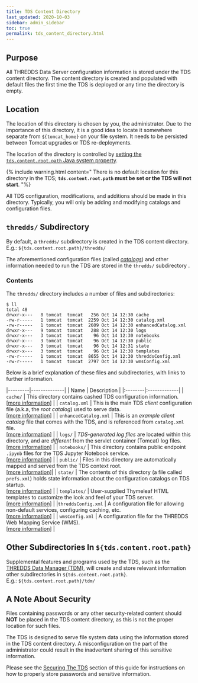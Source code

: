 ```yaml
---
title: TDS Content Directory
last_updated: 2020-10-03
sidebar: admin_sidebar
toc: true
permalink: tds_content_directory.html
---
```


## Purpose

All THREDDS Data Server configuration information is stored under the TDS content directory.
The content directory is created and populated with default files the first time the TDS is deployed or any time the directory is empty.

## Location

The location of this directory is chosen by you, the administrator. 
Due to the importance of this directory, it is a good idea to locate it somewhere separate from `${tomcat_home}` on your file system.
It needs to be persisted between Tomcat upgrades or TDS re-deployments.

The location of the directory is controlled by [setting the `tds.content.root.path` Java system property](jvm_settings.html#tds-content-directory).

{% include warning.html content="
There is no default location for this directory in the TDS; **`tds.content.root.path` must be set or the TDS will not start**. 
"%}

All TDS configuration, modifications, and additions should be made in this directory.
Typically, you will only be adding and modifying catalogs and configuration files.

## `thredds/` Subdirectory

By default, a `thredds/` subdirectory is created in the TDS content directory.
E.g.: `${tds.content.root.path}/thredds/`

The aforementioned configuration files (called [_catalogs_](basic_catalog.html)) and other information needed to run the TDS are stored in the `thredds/` subdirectory . 

### Contents

The `thredds/` directory includes a number of files and subdirectories:

~~~
$ ll
total 48
drwxr-x---   8 tomcat  tomcat   256 Oct 14 12:30 cache
-rw-r-----   1 tomcat  tomcat  2259 Oct 14 12:30 catalog.xml
-rw-r-----   1 tomcat  tomcat  2609 Oct 14 12:30 enhancedCatalog.xml
drwxr-x---   9 tomcat  tomcat   288 Oct 14 12:30 logs
drwxr-x---   3 tomcat  tomcat    96 Oct 14 12:30 notebooks
drwxr-x---   3 tomcat  tomcat    96 Oct 14 12:30 public
drwxr-x---   3 tomcat  tomcat    96 Oct 14 12:31 state
drwxr-x---   3 tomcat  tomcat    96 Oct 14 12:30 templates
-rw-r-----   1 tomcat  tomcat  8655 Oct 14 12:30 threddsConfig.xml
-rw-r-----   1 tomcat  tomcat  2797 Oct 14 12:30 wmsConfig.xml
~~~

Below is a brief explanation of these files and subdirectories, with links to further information.

|---------|--------------|
| Name | Description |
|:--------|:-------------|
| `cache/` | This directory contains cashed TDS configuration information. <br/>[[more information]](caching.html)  |
| `catalog.xml` | This is the main TDS _client_ configuration file (a.k.a, the _root catalog_) used to serve data. <br/>[[more information]](basic_catalog.html) |
| `enhancedCatalog.xml` | This is an _example client catalog_ file that comes with the TDS, and is referenced from `catalog.xml` file.<br/>[[more information]](basic_catalog.html)  |
| `logs/` | _TDS-generated log files_ are located within this directory, and are _different_ from the servlet container (Tomcat) log files.<br/>[[more information]]() |
| `notebooks/` | This directory contains public endpoint `.ipynb` files for the TDS Jupyter Notebook service.<br/>[[more information]]() | 
| `public/` | Files in this directory are automatically mapped and served from the TDS context root.<br/>[[more information]]()| 
| `state/` | The contents of this directory (a file called `prefs.xml`) holds state information about the configuration catalogs on TDS startup.<br/>[[more information]]() | 
| `templates/` | User-supplied Thymeleaf HTML templates to customize the look and feel of your TDS server.<br/>[[more information]](customizing_tds_look_and_feel.html#thymeleaf-templates) |
|`threddsConfig.xml` | A configuration file for allowing non-default services, configuring caching, etc.<br/>[[more information]](tds_config_ref.html) |
| `wmsConfig.xml` | A configuration file for the THREDDS Web Mapping Service (WMS).<br>[[more information]](wms_ref.html) |


## Other Subdirectories In `${tds.content.root.path}`

Supplemental features and programs used by the TDS, such as the [THREDDS Data Manager (TDM)](tdm_ref.html), will create and store relevant  information other subdirectories in `${tds.content.root.path}`.  
E.g.: `${tds.content.root.path}/tdm/`

     
## A Note About Security

Files containing passwords or any other security-related content should **NOT** be placed in the TDS content directory, as this is not the proper location for such files.  

The TDS is designed to serve file system data using the information stored in the TDS content directory.
A misconfiguration on the part of the administrator could result in the inadvertent sharing of this sensitive information.

Please see the [Securing The TDS](restict_access_to_tds.html) section of this guide for instructions on how to properly store passwords and sensitive information.

